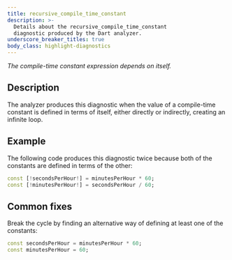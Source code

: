 ```yaml
---
title: recursive_compile_time_constant
description: >-
  Details about the recursive_compile_time_constant
  diagnostic produced by the Dart analyzer.
underscore_breaker_titles: true
body_class: highlight-diagnostics
---
```


_The compile-time constant expression depends on itself._

## Description

The analyzer produces this diagnostic when the value of a compile-time
constant is defined in terms of itself, either directly or indirectly,
creating an infinite loop.

## Example

The following code produces this diagnostic twice because both of the
constants are defined in terms of the other:

```dart
const [!secondsPerHour!] = minutesPerHour * 60;
const [!minutesPerHour!] = secondsPerHour / 60;
```

## Common fixes

Break the cycle by finding an alternative way of defining at least one of
the constants:

```dart
const secondsPerHour = minutesPerHour * 60;
const minutesPerHour = 60;
```
